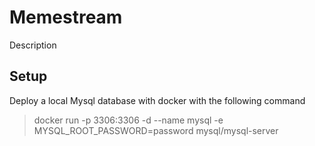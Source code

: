 # Memestream

Description

## Setup
Deploy a local Mysql database with docker with the following command
> docker run -p 3306:3306 -d --name mysql -e MYSQL_ROOT_PASSWORD=password mysql/mysql-server
